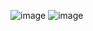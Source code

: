 ![image](https://user-images.githubusercontent.com/64565005/171328126-73419bcd-ae52-49b1-8579-aabc580c1c54.png)
![image](https://user-images.githubusercontent.com/64565005/171328145-0412dea5-0b6e-4dec-b58a-d91f48c356e9.png)
